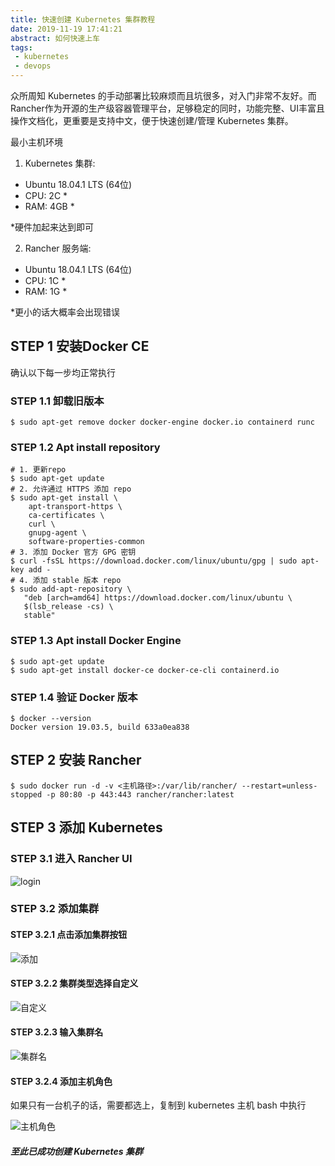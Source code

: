 ```yaml
---
title: 快速创建 Kubernetes 集群教程
date: 2019-11-19 17:41:21
abstract: 如何快速上车
tags:
 - kubernetes
 - devops
---
```




众所周知 Kubernetes 的手动部署比较麻烦而且坑很多，对入门非常不友好。而Rancher作为开源的生产级容器管理平台，足够稳定的同时，功能完整、UI丰富且操作文档化，更重要是支持中文，便于快速创建/管理 Kubernetes 集群。

最小主机环境

1. Kubernetes 集群:

- Ubuntu 18.04.1 LTS (64位)
- CPU: 2C *
- RAM: 4GB *

*硬件加起来达到即可

2. Rancher 服务端:

- Ubuntu 18.04.1 LTS (64位)
- CPU: 1C *
- RAM: 1G *

*更小的话大概率会出现错误

## STEP 1 安装Docker CE

确认以下每一步均正常执行

### STEP 1.1 卸载旧版本

```shell
$ sudo apt-get remove docker docker-engine docker.io containerd runc
```

### STEP 1.2 Apt install repository

```shell
# 1. 更新repo
$ sudo apt-get update
# 2. 允许通过 HTTPS 添加 repo
$ sudo apt-get install \
    apt-transport-https \
    ca-certificates \
    curl \
    gnupg-agent \
    software-properties-common
# 3. 添加 Docker 官方 GPG 密钥
$ curl -fsSL https://download.docker.com/linux/ubuntu/gpg | sudo apt-key add -
# 4. 添加 stable 版本 repo
$ sudo add-apt-repository \
   "deb [arch=amd64] https://download.docker.com/linux/ubuntu \
   $(lsb_release -cs) \
   stable"

```

### STEP 1.3 Apt install Docker Engine 

```shell
$ sudo apt-get update
$ sudo apt-get install docker-ce docker-ce-cli containerd.io
```

### STEP 1.4 验证 Docker 版本

```shell
$ docker --version
Docker version 19.03.5, build 633a0ea838
```



## STEP 2 安装 Rancher

```SHEll
$ sudo docker run -d -v <主机路径>:/var/lib/rancher/ --restart=unless-stopped -p 80:80 -p 443:443 rancher/rancher:latest
```



## STEP 3 添加 Kubernetes

### STEP 3.1 进入 Rancher UI

![login](/assets/pipeline/login.jpeg)



### STEP 3.2 添加集群

#### **STEP 3.2.1 点击添加集群按钮**

![添加](/assets/pipeline/r-1.jpeg)

#### **STEP 3.2.2 集群类型选择自定义**

![自定义](/assets/pipeline/r-2.jpeg)

#### **STEP 3.2.3 输入集群名**

![集群名](/assets/pipeline/r-3.jpeg)

#### **STEP 3.2.4 添加主机角色**

如果只有一台机子的话，需要都选上，复制到 kubernetes 主机 bash 中执行

![主机角色](/assets/pipeline/r-4.jpeg)



##### 至此已成功创建 Kubernetes 集群